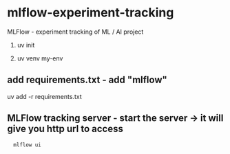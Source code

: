 # mlflow-experiment-tracking

MLFlow - experiment tracking of ML / AI project

1. uv init

2. uv venv my-env

## add requirements.txt - add "mlflow"

uv add -r requirements.txt

## MLFlow tracking server - start the server -> it will give you http url to access

```bash
  mlflow ui
```
